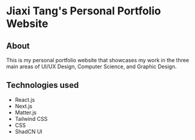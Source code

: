 # Jiaxi Tang's Personal Portfolio Website

## About
This is my personal portfolio website that showcases my work in the three main areas of UI/UX Design, Computer Science, and Graphic Design. 

## Technologies used
* React.js
* Next.js
* Matter.js
* Tailwind CSS
* CSS
* ShadCN UI

